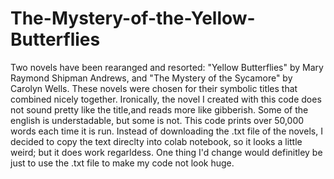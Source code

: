 # The-Mystery-of-the-Yellow-Butterflies
Two novels have been rearanged and resorted: "Yellow Butterflies" by Mary Raymond Shipman Andrews, and "The Mystery of the Sycamore" by Carolyn Wells. These novels were chosen for their symbolic titles that combined nicely together. Ironically, the novel I created with this code does not sound pretty like the title,and reads more like gibberish. Some of the english is understadable, but some is not. This code prints over 50,000 words each time it is run. 
Instead of downloading the .txt file of the novels, I decided to copy the text direclty into colab notebook, so it looks a little weird; but it does work regarldess. One thing I'd change would definitley be just to use the .txt file to make my code not look huge. 
